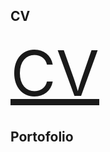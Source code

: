 ## CV
<a href="/CV%202019%20Ciprian%20Florea.pdf" target="_blank" style="font-size: 100px">CV</a>


## Portofolio


## 
